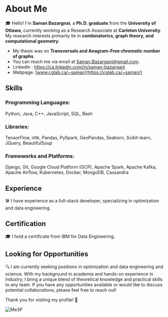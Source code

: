 # About Me

🎓 Hello! I'm **Saman Bazargnai**, a **Ph.D. graduate** from the **University of Ottawa**, currently working as a Research Associate at **Carleton University**. My research interests primarily lie in **combinatorics, graph theory, and computational geometry**.

- My thesis was on **Transversals and Anagram-Free chromatic number of graphs**.
- You can reach me via email at [Saman.Bazargani@gmail.com](mailto:Saman.Bazargani@gmail.com).
- LinkedIn : https://ca.linkedin.com/in/saman-bazargani
- Webpage: [www.cglab.ca/~saman](https://cglab.ca/~saman/)
## Skills

### Programming Languages:
Python, Java, C++, JavaScript, SQL, Bash

### Libraries:
TensorFlow, nltk, Pandas, PySpark, GeoPandas, Seaborn, Scikit-learn, JQuery, BeautifulSoup

### Frameworks and Platforms:
Django, Git, Google Cloud Platform (GCP), Apache Spark, Apache Kafka, Apache Airflow, Kubernetes, Docker, MongoDB, Cassandra

## Experience

🛠️ I have experience as a full-stack developer, specializing in optimization and data engineering.

## Certification

🎓 I hold a certificate from IBM for Data Engineering.

## Looking for Opportunities

🔍 I am currently seeking positions in optimization and data engineering and science. With my background in academia and hands-on experience in industry, I bring a unique blend of theoretical knowledge and practical skills to any team. If you have any opportunities available or would like to discuss potential collaborations, please feel free to reach out!


Thank you for visiting my profile! 🚀

<p><img align="left" src="https://github-readme-stats.vercel.app/api/top-langs?username=Me3P&show_icons=true&theme=dark&hide_border=true&locale=en&layout=compact" alt="Me3P" /></p>